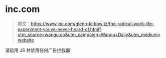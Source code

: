 # inc.com

> 原文：<https://www.inc.com/glenn-leibowitz/the-radical-work-life-experiment-youve-never-heard-of.html?utm_source=wanqu.co&utm_campaign=Wanqu+Daily&utm_medium=website>

请启用 JS 并禁用任何广告拦截器